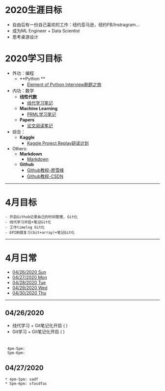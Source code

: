 # 2020生涯目标
* 自由后有一份自己喜欢的工作：纽约亚马逊，纽约FB/Instragram...
* 成为ML Engineer + Data Scientist
* 思考桌游设计

# 2020学习目标
* 外功：编程 
	* **Python **
		* [Element of Python Interview刷题之旅]()
* 内功：数学
	* **线性代数**
		* [线代学习笔记]() 
	* **Machine Learning**
		* [PRML学习笔记]()
	* **Papers**
		* [论文阅读笔记]()
* 综合：
	* **Kaggle**
		* [Kaggle Project Replay研读计划]()
* Others:
	* **Markdown** 
		* [Markdown](https://www.runoob.com/markdown/md-tutorial.html)		
	* **Github**
	    * [Github教程-廖雪峰](https://www.liaoxuefeng.com/wiki/896043488029600)
		* [Github教程-CSDN](https://blog.csdn.net/u013490896/article/details/81158454?ops_request_misc=%257B%2522request%255Fid%2522%253A%2522158793989919724839253396%2522%252C%2522scm%2522%253A%252220140713.130102334.pc%255Fblog.%2522%257D&request_id=158793989919724839253396&biz_id=0&utm_source=distribute.pc_search_result.none-task-blog-2~blog~first_rank_v2~rank_v25-2)
***

# 4月目标
	- 开启Github记录自己的时间管理, Git化
	- 线代学习开启+笔记Git化
	- 工作timelog Git化
	- EPI刷题复习(bit+array)+笔记Git化
	
	 
***
# 4月日常
* [04/26/2020 Sun](#04262020)	
* [04/27/2020 Mon]()	
* [04/28/2020 Tue]() 
* [04/29/2020 Wed]() 
* [04/30/2020 Thu]()
		

***

## 04/26/2020
*  线代学习 + Git笔记化开启  ( )
*  Git学习 + Git笔记化开启   ( )  
#  
	 4pm-5pm:  
	 5pm-6pm: 
	

## 04/27/2020
	* 4pm-5pm: sadf
	* 5pm-6pm: sfasdfas	
